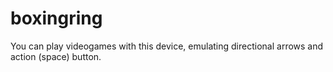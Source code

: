 # boxingring
You can play videogames with this device, emulating directional arrows and action (space) button.
